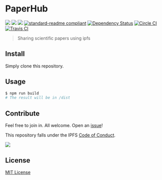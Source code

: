 # PaperHub

[![](https://img.shields.io/badge/made%20by-Protocol%20Labs-blue.svg?style=flat-square)](http://ipn.io)
[![](https://img.shields.io/badge/project-IPFS-blue.svg?style=flat-square)](http://ipfs.io/)
[![](https://img.shields.io/badge/freenode-%23ipfs-blue.svg?style=flat-square)](http://webchat.freenode.net/?channels=%23ipfs)
[![standard-readme compliant](https://img.shields.io/badge/standard--readme-OK-green.svg?style=flat-square)](https://github.com/RichardLitt/standard-readme)
[![Dependency Status](https://david-dm.org/ipfs/paperhub.svg?style=flat-square)](https://david-dm.org/ipfs/paperhub)
[![Circle CI](https://img.shields.io/circleci/project/ipfs/paperhub/master.svg?style=flat-square)](https://circleci.com/gh/ipfs/paperhub)
[![Travis CI](https://img.shields.io/travis/ipfs/paperhub/master.svg?style=flat-square)](https://travis-ci.org/ipfs/paperhub)

> Sharing scientific papers using ipfs

## Install

Simply clone this repository.

## Usage

```bash
$ npm run build
# The result will be in /dist
```

## Contribute

Feel free to join in. All welcome. Open an [issue](https://github.com/ipfs/paperhub/issues)!

This repository falls under the IPFS [Code of Conduct](https://github.com/ipfs/community/blob/master/code-of-conduct.md).

[![](https://cdn.rawgit.com/jbenet/contribute-ipfs-gif/master/img/contribute.gif)](https://github.com/ipfs/community/blob/master/contributing.md)

## License

[MIT License](LICENSE)
